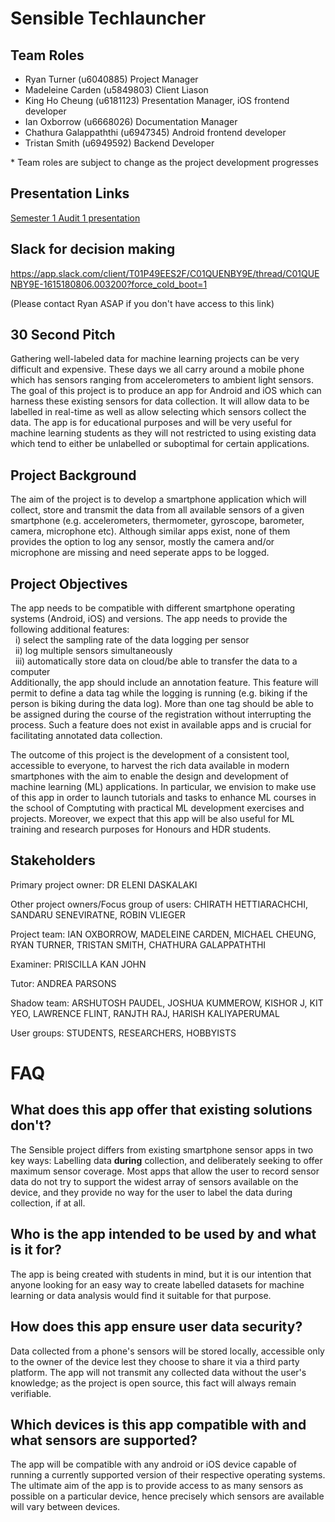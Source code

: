 # Sensible Techlauncher

## Team Roles

* Ryan Turner (u6040885) Project Manager
* Madeleine Carden (u5849803) Client Liason 
* King Ho Cheung (u6181123) Presentation Manager, iOS frontend developer
* Ian Oxborrow (u6668026) Documentation Manager
* Chathura Galappaththi (u6947345) Android frontend developer
* Tristan Smith (u6949592) Backend Developer

\* Team roles are subject to change as the project development progresses

## Presentation Links

[Semester 1 Audit 1 presentation](https://docs.google.com/presentation/d/1SKUfDGYnsQlZBFPRt6k_PIxHJTU7K_f_hiBQ2SD-vyE/edit)

## Slack for decision making

https://app.slack.com/client/T01P49EES2F/C01QUENBY9E/thread/C01QUENBY9E-1615180806.003200?force_cold_boot=1

(Please contact Ryan ASAP if you don't have access to this link)

## 30 Second Pitch
Gathering well-labeled data for machine learning projects can be very difficult and expensive. These days we all carry around a mobile phone which has sensors ranging from accelerometers to ambient light sensors. The goal of this project is to produce an app for Android and iOS which can harness these existing sensors for data collection. It will allow data to be labelled in real-time as well as allow selecting which sensors collect the data. The app is for educational purposes and will be very useful for machine learning students as they will not restricted to using existing data which tend to either be unlabelled or suboptimal for certain applications.

## Project Background

The aim of the project is to develop a smartphone application which will collect, store and transmit the data from all available sensors of a given smartphone (e.g. accelerometers, thermometer, gyroscope, barometer, camera, microphone etc). Although similar apps exist, none of them provides the option to log any sensor, mostly the camera and/or microphone are missing and need seperate apps to be logged.

## Project Objectives

The app needs to be compatible with different smartphone operating systems (Android, iOS) and versions. The app needs to provide the following additional features:  
&nbsp; i) select the sampling rate of the data logging per sensor  
&nbsp; ii) log multiple sensors simultaneously  
&nbsp; iii) automatically store data on cloud/be able to transfer the data to a computer  
Additionally, the app should include an annotation feature. This feature will permit to define a data tag while the logging is running (e.g. biking if the person is biking during the data log). More than one tag should be able to be assigned during the course of the registration without interrupting the process. Such a feature does not exist in available apps and is crucial for facilitating annotated data collection.

The outcome of this project is the development of a consistent tool, accessible to everyone, to harvest the rich data available in modern smartphones with the aim to enable the design and development of machine learning (ML) applications. In particular, we envision to make use of this app in order to launch tutorials and tasks to enhance ML courses in the school of Comptuting with practical ML development exercises and projects. Moreover, we expect that this app will be also useful for ML training and research purposes for Honours and HDR students.

## Stakeholders
Primary project owner: DR ELENI DASKALAKI

Other project owners/Focus group of users: CHIRATH HETTIARACHCHI, SANDARU SENEVIRATNE, ROBIN VLIEGER

Project team: IAN OXBORROW, MADELEINE CARDEN, MICHAEL CHEUNG, RYAN TURNER, TRISTAN SMITH, CHATHURA GALAPPATHTHI

Examiner: PRISCILLA KAN JOHN

Tutor: ANDREA PARSONS

Shadow team: ARSHUTOSH PAUDEL, JOSHUA KUMMEROW, KISHOR J, KIT YEO, LAWRENCE FLINT, RANJTH RAJ, HARISH KALIYAPERUMAL

User groups: STUDENTS, RESEARCHERS, HOBBYISTS

# FAQ

## What does this app offer that existing solutions don't?

The Sensible project differs from existing smartphone sensor apps in two key ways: Labelling data
**during** collection, and deliberately seeking to offer maximum sensor coverage. Most apps that allow
the user to record sensor data do not try to support the widest array of sensors available on the device, and they provide no way for the user to label the data during collection, if at all.

## Who is the app intended to be used by and what is it for?

The app is being created with students in mind, but it is our intention that anyone looking for an easy way to create labelled datasets for machine learning or data analysis would find it suitable for that purpose.

## How does this app ensure user data security?

Data collected from a phone's sensors will be stored locally, accessible only to the owner of the device lest they choose to share it via a third party platform. The app will not transmit
any collected data without the user's knowledge; as the project is open source, this fact will always
remain verifiable.

## Which devices is this app compatible with and what sensors are supported?

The app will be compatible with any android or iOS device capable of running a currently supported version of their respective operating systems. The ultimate aim of the app is to provide access to as many sensors as possible on a particular device, hence precisely which sensors are available will vary between devices.
